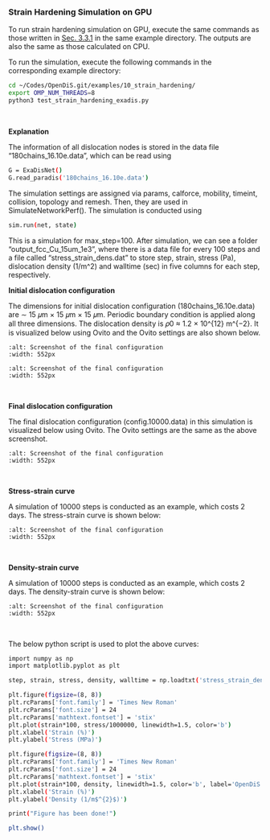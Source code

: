 ### Strain Hardening Simulation on GPU
To run strain hardening simulation on GPU, execute the same commands as those written in [Sec. 3.3.1](https://caiwei-stanford.github.io/opendis-doc/tutorials/strain_hardening/strain_hardening_on_cpu.html) in the same example directory. The outputs are also the same as those calculated on CPU.

To run the simulation, execute the following commands in the corresponding example directory:
```bash
cd ~/Codes/OpenDiS.git/examples/10_strain_hardening/
export OMP_NUM_THREADS=8
python3 test_strain_hardening_exadis.py
```
</br>

**Explanation**

The information of all dislocation nodes is stored in the data file “180chains_16.10e.data”, which can be read using
```bash
G = ExaDisNet()
G.read_paradis('180chains_16.10e.data')
```

The simulation settings are assigned via params, calforce, mobility, timeint, collision, topology and remesh. Then, they are used in SimulateNetworkPerf(). The simulation is conducted using 
```bash
sim.run(net, state)
```
This is a simulation for max_step=100. After simulation, we can see a folder “output_fcc_Cu_15um_1e3”, where there is a data file for every 100 steps and a file called “stress_strain_dens.dat” to store step, strain, stress (Pa), dislocation density (1/m^2) and walltime (sec) in five columns for each step, respectively.

**Initial dislocation configuration**

The dimensions for initial dislocation configuration (180chains_16.10e.data) are ∼ 15 𝜇m × 15 𝜇m × 15 𝜇m. Periodic boundary condition is applied along all three dimensions. The dislocation density is 𝜌0 ≈ 1.2 × 10^{12} m^{−2}. It is visualized below using Ovito and the Ovito settings are also shown below.
```{figure} initial_configuration_Ovito.png
:alt: Screenshot of the final configuration
:width: 552px
```

```{figure} Ovito_settings.png
:alt: Screenshot of the final configuration
:width: 552px
```
</br>

**Final dislocation configuration**

The final dislocation configuration (config.10000.data) in this simulation is visualized below using Ovito. The Ovito settings are the same as the above screenshot.
```{figure} GPU_final_configuration_Ovito.png
:alt: Screenshot of the final configuration
:width: 552px
```
</br>

**Stress-strain curve**

A simulation of 10000 steps is conducted as an example, which costs 2 days.
The stress-strain curve is shown below:
```{figure} Stress_strain_GPU.png
:alt: Screenshot of the final configuration
:width: 552px
```
</br>

**Density-strain curve**

A simulation of 10000 steps is conducted as an example, which costs 2 days.
The density-strain curve is shown below:
```{figure} Density_strain_GPU.png
:alt: Screenshot of the final configuration
:width: 552px
```
</br>

The below python script is used to plot the above curves:
```bash
import numpy as np
import matplotlib.pyplot as plt

step, strain, stress, density, walltime = np.loadtxt('stress_strain_dens.dat', usecols=(0,1,2,3,4), unpack=True)

plt.figure(figsize=(8, 8))
plt.rcParams['font.family'] = 'Times New Roman'
plt.rcParams['font.size'] = 24
plt.rcParams['mathtext.fontset'] = 'stix'
plt.plot(strain*100, stress/1000000, linewidth=1.5, color='b')
plt.xlabel('Strain (%)')
plt.ylabel('Stress (MPa)')

plt.figure(figsize=(8, 8))
plt.rcParams['font.family'] = 'Times New Roman'
plt.rcParams['font.size'] = 24
plt.rcParams['mathtext.fontset'] = 'stix'
plt.plot(strain*100, density, linewidth=1.5, color='b', label='OpenDiS')
plt.xlabel('Strain (%)')
plt.ylabel('Density (1/m$^{2}$)')

print("Figure has been done!")

plt.show()
```
